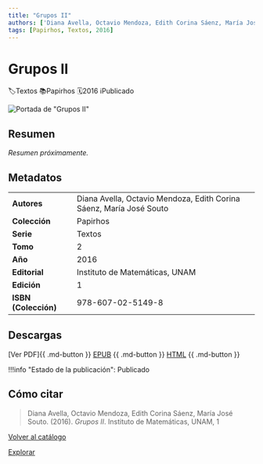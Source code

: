 ```yaml
---
title: "Grupos II"
authors: ['Diana Avella, Octavio Mendoza, Edith Corina Sáenz, María José Souto']
tags: [Papirhos, Textos, 2016]
---
```

# Grupos II
<div class = "chips"><span class ="chip"></span class ="icon">🏷</span>Textos</span> <span class ="chip"></span class ="icon">📚</span>Papirhos</span> <span class ="chip"></span class ="icon">🗓</span>2016</span> <span class ="chip"></span class ="icon">ℹ️</span>Publicado</span></div>

![Portada de "Grupos II"](/assets/covers/pap-tex-4.jpeg)


## Resumen
_Resumen próximamente._

## Metadatos
|  |  |
|---|---|
| **Autores** | Diana Avella, Octavio Mendoza, Edith Corina Sáenz, María José Souto | 
| **Colección** | Papirhos | 
| **Serie** | Textos | 
| **Tomo** | 2 | 
| **Año** | 2016 | 
| **Editorial** | Instituto de Matemáticas, UNAM | 
| **Edición** | 1 | 
| **ISBN (Colección)** | 978-607-02-5149-8 |

## Descargas
[Ver PDF]{{ .md-button }} [EPUB](#)
{{ .md-button }} [HTML](#)
{{ .md-button }}

!!!info "Estado de la publicación":
Publicado

## Cómo citar
> Diana Avella, Octavio Mendoza, Edith Corina Sáenz, María José Souto. (2016). *Grupos II*. Instituto de Matemáticas, UNAM, 1

[Volver al catálogo](/catalogo/)

[Explorar](/explorar/)
